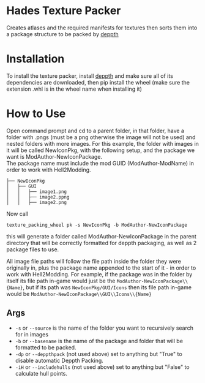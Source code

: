 # Hades Texture Packer
 Creates atlases and the required manifests for textures then sorts them into a package structure to be packed by [deppth](https://github.com/quaerus/deppth)

# Installation
To install the texture packer, install [deppth](https://github.com/quaerus/deppth) and make sure all of its dependencies are downloaded, then pip install the wheel (make sure the extension .whl is in the wheel name when installing it)

# How to Use
Open command prompt and cd to a parent folder, in that folder, have a folder with .pngs (must be a png otherwise the image will not be used) and nested folders with more images.
For this example, the folder with images in it will be called NewIconPkg, with the following setup, and the package we want is ModAuthor-NewIconPackage.\
The package name must include the mod GUID (ModAuthor-ModName) in order to work with Hell2Modding.
```
├── NewIconPkg
│   ├── GUI
│   │   ├── image1.png
│   │   ├── image2.ppng
│   │   ├── image2.png
```

Now call
```
texture_packing_wheel pk -s NewIconPkg -b ModAuthor-NewIconPackage
```
this will generate a folder called ModAuthor-NewIconPackage in the parent directory that will be correctly formatted for deppth packaging, as well as 2 package files to use.

All image file paths will follow the file path inside the folder they were originally in, plus the package name appended to the start of it - in order to work with Hell2Modding. For example, if the package was in the folder by itself its file path in-game would just be the ``ModAuthor-NewIconPackage\\{Name}``, but if its path was `NewIconPkg/GUI/Icons` then its file path in-game would be `ModAuthor-NewIconPackage\\GUI\\Icons\\{Name}`

## Args
* `-s` or `--source` is the name of the folder you want to recursively search for in images
* `-b` or `--basename` is the name of the package and folder that will be formatted to be packed.
* `-dp` or `--deppthpack` (not used above) set to anything but "True" to disable automatic Deppth Packing.
* `-iH` or `--includehulls` (not used above) set to anything but "False" to calculate hull points.

